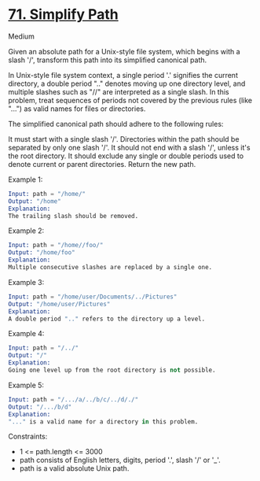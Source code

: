 # [71. Simplify Path](https://leetcode.com/problems/simplify-path/description/?envType=study-plan-v2&envId=top-interview-150)

Medium

Given an absolute path for a Unix-style file system, which begins with a slash '/', transform this path into its simplified canonical path.

In Unix-style file system context, a single period '.' signifies the current directory, a double period ".." denotes moving up one directory level, and multiple slashes such as "//" are interpreted as a single slash. In this problem, treat sequences of periods not covered by the previous rules (like "...") as valid names for files or directories.

The simplified canonical path should adhere to the following rules:

It must start with a single slash '/'.
Directories within the path should be separated by only one slash '/'.
It should not end with a slash '/', unless it's the root directory.
It should exclude any single or double periods used to denote current or parent directories.
Return the new path.

Example 1:

```s
Input: path = "/home/"
Output: "/home"
Explanation:
The trailing slash should be removed.
```

Example 2:

```s
Input: path = "/home//foo/"
Output: "/home/foo"
Explanation:
Multiple consecutive slashes are replaced by a single one.
```

Example 3:

```s
Input: path = "/home/user/Documents/../Pictures"
Output: "/home/user/Pictures"
Explanation:
A double period ".." refers to the directory up a level.
```

Example 4:

```s
Input: path = "/../"
Output: "/"
Explanation:
Going one level up from the root directory is not possible.
```

Example 5:

```s
Input: path = "/.../a/../b/c/../d/./"
Output: "/.../b/d"
Explanation:
"..." is a valid name for a directory in this problem.
```

Constraints:

- 1 <= path.length <= 3000
- path consists of English letters, digits, period '.', slash '/' or '\_'.
- path is a valid absolute Unix path.
